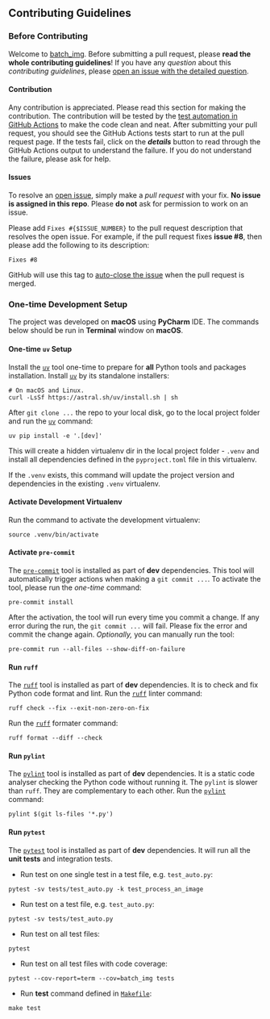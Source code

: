 ## Contributing Guidelines

### Before Contributing

Welcome to [batch_img](https://github.com/john-liu2/batch_img). Before submitting a
pull request, please __read the whole contributing guidelines__! If you have any
_question_ about this _contributing guidelines_, please [open an issue with the
detailed question](https://github.com/john-liu2/batch_img/issues/new).

#### Contribution

Any contribution is appreciated. Please read this section for making the contribution.
The contribution will be tested by the [test automation in GitHub
Actions](https://github.com/john-liu2/batch_img/actions) to make the code clean and
neat. After submitting your pull request, you should see the GitHub Actions tests
start to run at the pull request page. If the tests fail, click on the ___details___
button to read through the GitHub Actions output to understand the failure. If you do
not understand the failure, please ask for help.

#### Issues

To resolve an [open issue](https://github.com/john-liu2/batch_img/issues), simply make
a _pull request_ with your fix. __No issue is assigned in this repo__. Please
__do not__ ask for permission to work on an issue.

Please add `Fixes #{$ISSUE_NUMBER}` to the pull request description that resolves
the open issue.
For example, if the pull request fixes __issue #8__, then please add the following to its
description:

```
Fixes #8
```

GitHub will use this tag to [auto-close the
issue](https://docs.github.com/en/issues/tracking-your-work-with-issues/linking-a-pull-request-to-an-issue)
when the pull request is merged.

### One-time Development Setup

The project was developed on **macOS** using **PyCharm** IDE. The commands below
should be run in **Terminal** window on **macOS**.

#### One-time `uv` Setup

Install the [`uv`](https://github.com/astral-sh/uv) tool one-time to prepare for
**all** Python tools and packages installation. Install
[`uv`](https://github.com/astral-sh/uv) by its standalone installers:

```
# On macOS and Linux.
curl -LsSf https://astral.sh/uv/install.sh | sh
```

After `git clone ...` the repo to your local disk, go to the local project folder
and run the [`uv`](https://github.com/astral-sh/uv) command:

```
uv pip install -e '.[dev]'
```

This will create a hidden virtualenv dir in the local project folder - `.venv` and
install all dependencies defined in the `pyproject.toml` file in this virtualenv.

If the `.venv` exists, this command will update the project version and dependencies
in the existing `.venv` virtualenv.

#### Activate Development Virtualenv

Run the command to activate the development virtualenv:

```
source .venv/bin/activate
```

#### Activate `pre-commit`

The [`pre-commit`](https://pre-commit.com/#installation) tool is installed as part
of **dev** dependencies. This tool will automatically trigger actions when making
a `git commit ...`. To activate the tool, please run the _one-time_ command:

```
pre-commit install
```

After the activation, the tool will run every time you commit a change. If any
error during the run, the `git commit ...` will fail. Please fix the error and
commit the change again. _Optionally,_ you can manually run the tool:

```
pre-commit run --all-files --show-diff-on-failure
```

#### Run `ruff`

The [`ruff`](https://github.com/astral-sh/ruff) tool is installed as part of
**dev** dependencies. It is to check and fix Python code format and lint.
Run the [`ruff`](https://github.com/astral-sh/ruff) linter command:

```
ruff check --fix --exit-non-zero-on-fix
```

Run the [`ruff`](https://github.com/astral-sh/ruff) formater command:

```
ruff format --diff --check
```

#### Run `pylint`

The [`pylint`](https://github.com/pylint-dev/pylint) tool is installed as part
of **dev** dependencies. It is a static code analyser checking the Python code
without running it. The `pylint` is slower than `ruff`. They are complementary
to each other.
Run the [`pylint`](https://github.com/pylint-dev/pylint) command:

```
pylint $(git ls-files '*.py')
```

#### Run `pytest`

The [`pytest`](https://github.com/pytest-dev/pytest) tool is installed as part of
**dev** dependencies. It will run all the **unit tests** and integration tests.

* Run test on one single test in a test file, e.g. `test_auto.py`:

```
pytest -sv tests/test_auto.py -k test_process_an_image
```

* Run test on a test file, e.g. `test_auto.py`:

```
pytest -sv tests/test_auto.py
```

* Run test on all test files:

```
pytest
```

* Run test on all test files with code coverage:

```
pytest --cov-report=term --cov=batch_img tests
```

* Run __test__ command defined
  in [`Makefile`](https://github.com/john-liu2/batch_img/blob/main/Makefile):

```
make test
```
